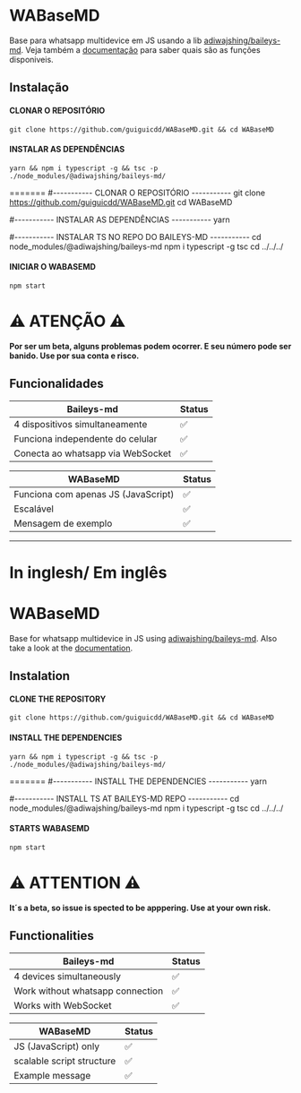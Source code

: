 # WABaseMD
Base para whatsapp multidevice em JS usando a lib [adiwajshing/baileys-md](https://github.com/adiwajshing/baileys/tree/multi-device). Veja também a [documentação](https://adiwajshing.github.io/Baileys/) para saber quais são as funções disponiveis.

## Instalação


#### CLONAR O REPOSITÓRIO 
```Alpine Abuild
git clone https://github.com/guiguicdd/WABaseMD.git && cd WABaseMD
```

#### INSTALAR AS DEPENDÊNCIAS 
```Alpine Abuild
yarn && npm i typescript -g && tsc -p ./node_modules/@adiwajshing/baileys-md/
```
=======
#----------- CLONAR O REPOSITÓRIO -----------
git clone https://github.com/guiguicdd/WABaseMD.git
cd WABaseMD

#----------- INSTALAR AS DEPENDÊNCIAS -----------
yarn

#----------- INSTALAR TS NO REPO DO BAILEYS-MD -----------
cd node_modules/@adiwajshing/baileys-md
npm i typescript -g
tsc
cd ../../../

#### INICIAR O WABASEMD 
```Alpine Abuild
npm start
```

# ⚠ ATENÇÃO ⚠
<b> Por ser um beta, alguns problemas podem ocorrer. E seu número pode ser banido. Use por sua conta e risco. </b>

## Funcionalidades

| Baileys-md | Status |
| ------------- | ------------- |
| 4 dispositivos simultaneamente |✅|
| Funciona independente do celular |✅|
| Conecta ao whatsapp via WebSocket |✅|

| WABaseMD | Status |
| ------------- | ------------- |
| Funciona com apenas JS (JavaScript) |✅|
| Escalável |✅|
| Mensagem de exemplo |✅|

-------------------------------------
# In inglesh/ Em inglês

# WABaseMD
Base for whatsapp multidevice in JS using [adiwajshing/baileys-md](https://github.com/adiwajshing/baileys/tree/multi-device). Also take a look at the [documentation](https://adiwajshing.github.io/Baileys/).

## Instalation


####  CLONE THE REPOSITORY 
```Alpine Abuild
git clone https://github.com/guiguicdd/WABaseMD.git && cd WABaseMD
```

####  INSTALL THE DEPENDENCIES 
```Alpine Abuild
yarn && npm i typescript -g && tsc -p ./node_modules/@adiwajshing/baileys-md/
```
=======
#----------- INSTALL THE DEPENDENCIES -----------
yarn

#----------- INSTALL TS AT BAILEYS-MD REPO -----------
cd node_modules/@adiwajshing/baileys-md
npm i typescript -g
tsc
cd ../../../

####  STARTS WABASEMD 
```Alpine Abuild
npm start
```


# ⚠ ATTENTION ⚠
<b> It´s a beta, so issue is spected to be apppering. Use at your own risk. </b>

## Functionalities

| Baileys-md | Status |
| ------------- | ------------- |
| 4 devices simultaneously |✅|
| Work without whatsapp connection  |✅|
| Works with WebSocket |✅|

| WABaseMD | Status |
| ------------- | ------------- |
| JS (JavaScript) only |✅|
| scalable script structure |✅|
| Example message |✅|
